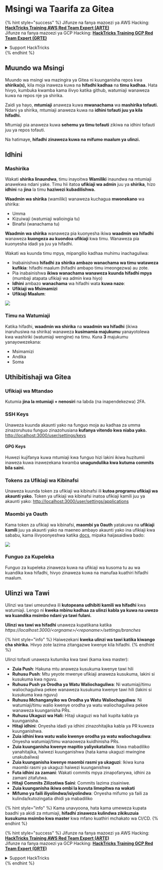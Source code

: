 # Msingi wa Taarifa za Gitea

{% hint style="success" %}
Jifunze na fanya mazoezi ya AWS Hacking:<img src="../../.gitbook/assets/image (1) (1) (1) (1).png" alt="" data-size="line">[**HackTricks Training AWS Red Team Expert (ARTE)**](https://training.hacktricks.xyz/courses/arte)<img src="../../.gitbook/assets/image (1) (1) (1) (1).png" alt="" data-size="line">\
Jifunze na fanya mazoezi ya GCP Hacking: <img src="../../.gitbook/assets/image (2) (1).png" alt="" data-size="line">[**HackTricks Training GCP Red Team Expert (GRTE)**<img src="../../.gitbook/assets/image (2) (1).png" alt="" data-size="line">](https://training.hacktricks.xyz/courses/grte)

<details>

<summary>Support HackTricks</summary>

* Angalia [**mpango wa usajili**](https://github.com/sponsors/carlospolop)!
* **Jiunge na** 💬 [**kikundi cha Discord**](https://discord.gg/hRep4RUj7f) au [**kikundi cha telegram**](https://t.me/peass) au **tufuatilie** kwenye **Twitter** 🐦 [**@hacktricks\_live**](https://twitter.com/hacktricks_live)**.**
* **Shiriki mbinu za hacking kwa kuwasilisha PRs kwa** [**HackTricks**](https://github.com/carlospolop/hacktricks) na [**HackTricks Cloud**](https://github.com/carlospolop/hacktricks-cloud) github repos.

</details>
{% endhint %}

## Muundo wa Msingi

Muundo wa msingi wa mazingira ya Gitea ni kuunganisha repos kwa **shirika(s),** kila moja inaweza kuwa na **hifadhi kadhaa** na **timu kadhaa.** Hata hivyo, kumbuka kwamba kama ilivyo katika github, watumiaji wanaweza kuwa na repos nje ya shirika.

Zaidi ya hayo, **mtumiaji** anaweza kuwa **mwanachama** wa **mashirika tofauti.** Ndani ya shirika, mtumiaji anaweza kuwa na **idhini tofauti juu ya kila hifadhi.**

Mtumiaji pia anaweza kuwa **sehemu ya timu tofauti** zikiwa na idhini tofauti juu ya repos tofauti.

Na hatimaye, **hifadhi zinaweza kuwa na mifumo maalum ya ulinzi.**

## Idhini

### Mashirika

Wakati **shirika linaundwa**, timu inayoitwa **Wamiliki** inaundwa na mtumiaji anawekwa ndani yake. Timu hii itatoa **ufikiaji wa admin** juu ya **shirika**, hizo **idhini** na **jina** la timu **haziwezi kubadilishwa.**

**Waadmin wa shirika** (wamiliki) wanaweza kuchagua **mwonekano** wa shirika:

* Umma
* Kizuiwaji (watumiaji walioingia tu)
* Binafsi (wanachama tu)

**Waadmin wa shirika** wanaweza pia kuonyesha ikiwa **waadmin wa hifadhi** wanaweza **kuongeza au kuondoa ufikiaji** kwa timu. Wanaweza pia kuonyesha idadi ya juu ya hifadhi.

Wakati wa kuunda timu mpya, mipangilio kadhaa muhimu inachaguliwa:

* Inabainishwa **hifadhi za shirika ambazo wanachama wa timu wataweza kufikia**: hifadhi maalum (hifadhi ambapo timu imeongezwa) au zote.
* Pia inabainishwa **ikiwa wanachama wanaweza kuunda hifadhi mpya** (mumbaji atapata ufikiaji wa admin kwa hiyo)
* **Idhini** ambazo **wanachama** wa hifadhi wata **kuwa nazo**:
* **Ufikiaji wa Msimamizi**
* **Ufikiaji Maalum**:

![](<../../.gitbook/assets/image (118).png>)

### Timu na Watumiaji

Katika hifadhi, **waadmin wa shirika** na **waadmin wa hifadhi** (ikiwa inaruhusiwa na shirika) wanaweza **kusimamia majukumu** yanayotolewa kwa washiriki (watumiaji wengine) na timu. Kuna **3** majukumu yanayowezekana:

* Msimamizi
* Andika
* Soma

## Uthibitishaji wa Gitea

### Ufikiaji wa Mtandao

Kutumia **jina la mtumiaji + nenosiri** na labda (na inapendekezwa) 2FA.

### **SSH Keys**

Unaweza kuunda akaunti yako na funguo moja au kadhaa za umma zinazoruhusu funguo zinazohusiana **kufanya vitendo kwa niaba yako.** [http://localhost:3000/user/settings/keys](http://localhost:3000/user/settings/keys)

#### **GPG Keys**

Huwezi kujifanya kuwa mtumiaji kwa funguo hizi lakini ikiwa huzitumii inaweza kuwa inawezekana kwamba **unagundulika kwa kutuma commits bila saini.**

### **Tokens za Ufikiaji wa Kibinafsi**

Unaweza kuunda token za ufikiaji wa kibinafsi ili **kutoa programu ufikiaji wa akaunti yako.** Token ya ufikiaji wa kibinafsi inatoa ufikiaji kamili juu ya akaunti yako: [http://localhost:3000/user/settings/applications](http://localhost:3000/user/settings/applications)

### Maombi ya Oauth

Kama token za ufikiaji wa kibinafsi, **maombi ya Oauth** yatakuwa na **ufikiaji kamili** juu ya akaunti yako na maeneo ambayo akaunti yako ina ufikiaji kwa sababu, kama ilivyoonyeshwa katika [docs](https://docs.gitea.io/en-us/oauth2-provider/#scopes), mipaka haijasaidiwa bado:

![](<../../.gitbook/assets/image (194).png>)

### Funguo za Kupeleka

Funguo za kupeleka zinaweza kuwa na ufikiaji wa kusoma tu au wa kuandika kwa hifadhi, hivyo zinaweza kuwa na manufaa kuathiri hifadhi maalum.

## Ulinzi wa Tawi

Ulinzi wa tawi umeundwa ili **kutopeana udhibiti kamili wa hifadhi** kwa watumiaji. Lengo ni **kweka mbinu kadhaa za ulinzi kabla ya kuwa na uwezo wa kuandika msimbo ndani ya tawi fulani.**

**Ulinzi wa tawi wa hifadhi** unaweza kupatikana katika _https://localhost:3000/\<orgname>/\<reponame>/settings/branches_

{% hint style="info" %}
Haiwezekani **kweka ulinzi wa tawi katika kiwango cha shirika.** Hivyo zote lazima zitangazwe kwenye kila hifadhi.
{% endhint %}

Ulinzi tofauti unaweza kutumika kwa tawi (kama kwa master):

* **Zuia Push**: Hakuna mtu anaweza kusukuma kwenye tawi hili
* **Ruhusu Push**: Mtu yeyote mwenye ufikiaji anaweza kusukuma, lakini si kusukuma kwa nguvu.
* **Ruhusu Push ya Orodha ya Watu Waliochaguliwa**: Ni watumiaji/timu waliochaguliwa pekee wanaweza kusukuma kwenye tawi hili (lakini si kusukuma kwa nguvu)
* **Ruhusu Mchanganyiko wa Orodha ya Watu Waliochaguliwa**: Ni watumiaji/timu walio kwenye orodha ya watu waliochaguliwa pekee wanaweza kuunganisha PRs.
* **Ruhusu Ukaguzi wa Hali:** Hitaji ukaguzi wa hali kupita kabla ya kuunganisha.
* **Hitaji idhini**: Onyesha idadi ya idhini zinazohitajika kabla ya PR kuweza kuunganishwa.
* **Zuia idhini kwa watu walio kwenye orodha ya watu waliochaguliwa**: Onyesha watumiaji/timu wanaoweza kuidhinisha PRs.
* **Zuia kuunganisha kwenye mapitio yaliyokataliwa**: Ikiwa mabadiliko yanahitajika, haiwezi kuunganishwa (hata kama ukaguzi mwingine unakubaliwa)
* **Zuia kuunganisha kwenye maombi rasmi ya ukaguzi**: Ikiwa kuna maombi rasmi ya ukaguzi haiwezi kuunganishwa
* **Futa idhini za zamani**: Wakati commits mpya zinapofanywa, idhini za zamani zitafutwa.
* **Hitaji Commits Zilizotiwa Saini**: Commits lazima zisainiwe.
* **Zuia kuunganisha ikiwa ombi la kuvuta limepitwa na wakati**
* **Mifumo ya faili iliyolindwa/isiyolindwa**: Onyesha mifumo ya faili za kulinda/kutozingatia dhidi ya mabadiliko

{% hint style="info" %}
Kama unavyoona, hata kama umeweza kupata baadhi ya akidi za mtumiaji, **hifadhi zinaweza kulindwa zikikuzuia kusukuma msimbo kwa master** kwa mfano kuathiri mchakato wa CI/CD.
{% endhint %}

{% hint style="success" %}
Jifunze na fanya mazoezi ya AWS Hacking:<img src="../../.gitbook/assets/image (1) (1) (1) (1).png" alt="" data-size="line">[**HackTricks Training AWS Red Team Expert (ARTE)**](https://training.hacktricks.xyz/courses/arte)<img src="../../.gitbook/assets/image (1) (1) (1) (1).png" alt="" data-size="line">\
Jifunze na fanya mazoezi ya GCP Hacking: <img src="../../.gitbook/assets/image (2) (1).png" alt="" data-size="line">[**HackTricks Training GCP Red Team Expert (GRTE)**<img src="../../.gitbook/assets/image (2) (1).png" alt="" data-size="line">](https://training.hacktricks.xyz/courses/grte)

<details>

<summary>Support HackTricks</summary>

* Angalia [**mpango wa usajili**](https://github.com/sponsors/carlospolop)!
* **Jiunge na** 💬 [**kikundi cha Discord**](https://discord.gg/hRep4RUj7f) au [**kikundi cha telegram**](https://t.me/peass) au **tufuatilie** kwenye **Twitter** 🐦 [**@hacktricks\_live**](https://twitter.com/hacktricks_live)**.**
* **Shiriki mbinu za hacking kwa kuwasilisha PRs kwa** [**HackTricks**](https://github.com/carlospolop/hacktricks) na [**HackTricks Cloud**](https://github.com/carlospolop/hacktricks-cloud) github repos.

</details>
{% endhint %}
